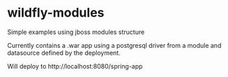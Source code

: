 wildfly-modules
=================

Simple examples using jboss modules structure

Currently contains a .war app using a postgresql driver from a
module and datasource defined by the deployment.

Will deploy to http://localhost:8080/spring-app

